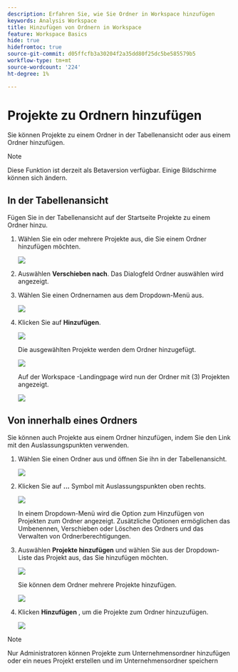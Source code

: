 ```yaml
---
description: Erfahren Sie, wie Sie Ordner in Workspace hinzufügen
keywords: Analysis Workspace
title: Hinzufügen von Ordnern in Workspace
feature: Workspace Basics
hide: true
hidefromtoc: true
source-git-commit: d05ffcfb3a30204f2a35dd80f25dc5be585579b5
workflow-type: tm+mt
source-wordcount: '224'
ht-degree: 1%

---
```



# Projekte zu Ordnern hinzufügen

Sie können Projekte zu einem Ordner in der Tabellenansicht oder aus einem Ordner hinzufügen.

>[!NOTE]
>
>Diese Funktion ist derzeit als Betaversion verfügbar. Einige Bildschirme können sich ändern.

## In der Tabellenansicht

Fügen Sie in der Tabellenansicht auf der Startseite Projekte zu einem Ordner hinzu.

1. Wählen Sie ein oder mehrere Projekte aus, die Sie einem Ordner hinzufügen möchten.

   ![](/help/analyze/analysis-workspace/build-workspace-project/assets/move-tv-selected.png)

1. Auswählen **Verschieben nach**. Das Dialogfeld Ordner auswählen wird angezeigt.

1. Wählen Sie einen Ordnernamen aus dem Dropdown-Menü aus.

   ![](/help/analyze/analysis-workspace/build-workspace-project/assets/move-select-folder.png)

1. Klicken Sie auf **Hinzufügen**.

   ![](/help/analyze/analysis-workspace/build-workspace-project/assets/move-add.png)

   Die ausgewählten Projekte werden dem Ordner hinzugefügt.

   ![](/help/analyze/analysis-workspace/build-workspace-project/assets/move-projects-added.png)

   Auf der Workspace -Landingpage wird nun der Ordner mit (3) Projekten angezeigt.

   ![](/help/analyze/analysis-workspace/build-workspace-project/assets/move-folders-updated.png)

## Von innerhalb eines Ordners

Sie können auch Projekte aus einem Ordner hinzufügen, indem Sie den Link mit den Auslassungspunkten verwenden.

1. Wählen Sie einen Ordner aus und öffnen Sie ihn in der Tabellenansicht.

   ![](/help/analyze/analysis-workspace/build-workspace-project/assets/move-open-folder.png)

1. Klicken Sie auf **...** Symbol mit Auslassungspunkten oben rechts.

   ![](/help/analyze/analysis-workspace/build-workspace-project/assets/add-projects-elipsis.png)

   In einem Dropdown-Menü wird die Option zum Hinzufügen von Projekten zum Ordner angezeigt. Zusätzliche Optionen ermöglichen das Umbenennen, Verschieben oder Löschen des Ordners und das Verwalten von Ordnerberechtigungen.

1. Auswählen **Projekte hinzufügen** und wählen Sie aus der Dropdown-Liste das Projekt aus, das Sie hinzufügen möchten.

   ![](/help/analyze/analysis-workspace/build-workspace-project/assets/select-add-projects.png)

   Sie können dem Ordner mehrere Projekte hinzufügen.

   ![](/help/analyze/analysis-workspace/build-workspace-project/assets/move-add-multiple-projects.png)

1. Klicken **Hinzufügen** , um die Projekte zum Ordner hinzuzufügen.

   ![](/help/analyze/analysis-workspace/build-workspace-project/assets/move-added-items.png)


>[!NOTE]
>
>Nur Administratoren können Projekte zum Unternehmensordner hinzufügen oder ein neues Projekt erstellen und im Unternehmensordner speichern
